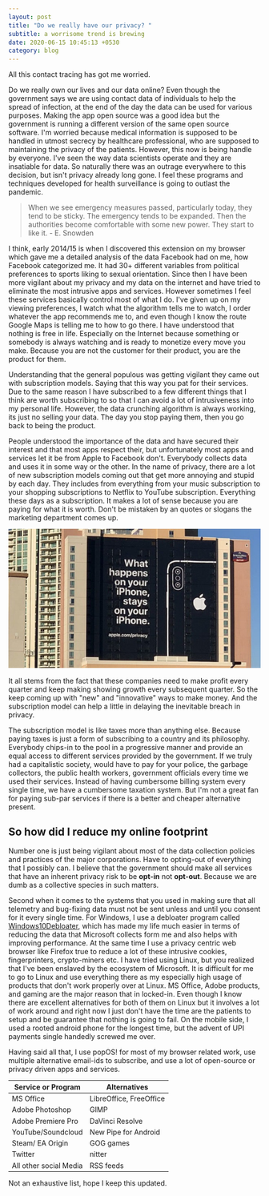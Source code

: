 ```yaml
---
layout: post
title: "Do we really have our privacy? "
subtitle: a worrisome trend is brewing
date: 2020-06-15 10:45:13 +0530
category: blog
---
```

All this contact tracing has got me worried.

Do we really own our lives and our data online? Even though the government says we are using contact data of individuals to help the spread of infection, at the end of the day the data can be used for various purposes. Making the app open source was a good idea but the government is running a different version of the same open source software. I'm worried because medical information is supposed to be handled in utmost secrecy by healthcare professional, who are supposed to maintaining the privacy of the patients. However, this now is being handle by everyone. I've seen the way data scientists operate and they are insatiable for data. So naturally there was an outrage everywhere to this decision, but isn't privacy already long gone. I feel these programs and techniques developed for health surveillance is going to outlast the pandemic.

> When we see emergency measures passed, particularly today, they tend to be sticky. The emergency tends to be expanded. Then the authorities become comfortable with some new power. They start to like it. - E. Snowden

I think,  early 2014/15 is when I discovered this extension on my browser which gave me a detailed analysis of the data Facebook had on me, how Facebook categorized me. It had 30+ different variables from political preferences to sports liking to sexual orientation. Since then I have been more vigilant about my privacy and my data on the internet and have tried to eliminate the most intrusive apps and services. However sometimes I feel these services basically control most of what I do. I've given up on my viewing preferences, I watch what the algorithm tells me to watch, I order whatever the app recommends me to, and even though I know the route Google Maps is telling me to how to go there. I have understood that nothing is free in life. Especially on the Internet because something or somebody is always watching and is ready to monetize every move you make. Because you are not the customer for their product, you are the product for them.

Understanding that the general populous was getting vigilant they came out with subscription models. Saying that this way you pat for their services. Due to the same reason I have subscribed to a few different things that I think are worth subscribing to so that I can avoid a lot of intrusiveness into my personal life. However, the data crunching algorithm is always working, its just no selling your data. The day you stop paying them, then you go back to being the product.

People  understood the importance of the data and have secured their interest and that most apps respect their, but  unfortunately most apps and services let it be from Apple to Facebook don't. Everybody collects data and uses it in some way or the other.  In the name of privacy, there are a lot of new subscription models coming out that get more annoying and stupid by each day. They includes from everything from your music subscription to your shopping subscriptions to Netflix to YouTube subscription. Everything these days as a subscription. It makes a lot of sense because you are paying for what it is worth. Don't be mistaken by an quotes or slogans the marketing department comes up.

![Apple ad in Las Vegas on Privacy](/img/posts/apple.jpg "Apple ad in Las Vegas on Privacy")

It all stems from the fact that these companies need to make profit every quarter and keep making showing growth every subsequent quarter. So the keep coming up with "new" and "innovative" ways to make money. And the subscription model can help a little in delaying the inevitable breach in privacy.

The subscription model is like taxes more than anything else. Because paying taxes is just a form of subscribing to a country and its philosophy. Everybody chips-in to the pool in a progressive manner and provide an equal access to different services provided by the government. If we truly had a capitalistic society, would have to pay for your police, the garbage collectors, the public health workers, government officials every time we used their services. Instead of having cumbersome billing system every single time, we have a cumbersome taxation system. But I'm not a great fan for paying sub-par services if there is a better and cheaper alternative present.

## So how did I reduce my online footprint
Number one is just being vigilant about most of the data collection policies and practices of the major corporations. Have to opting-out of everything that I possibly can. I believe that the government should make all services that have an inherent privacy risk to be **opt-in** not **opt-out**. Because we are dumb as a collective species in such matters.

Second when it comes to the systems that you used in making sure that all telemetry and bug-fixing data must not be sent unless and until you consent for it every single time. For Windows, I use a debloater program called [Windows10Debloater](https://github.com/Sycnex/Windows10Debloater), which has made my life much easier in terms of reducing the data that Microsoft collects form me and also helps with improving performance. At the same time I use a privacy centric web browser like Firefox true to reduce a lot of these intrusive cookies, fingerprinters, crypto-miners etc. I have tried using Linux, but you realized that I've been enslaved by the ecosystem of Microsoft. It is difficult for me to go to Linux and use everything there as my especially high usage of products that don't work properly over at Linux. MS Office, Adobe products, and gaming are the major reason that in locked-in. Even though I know there are excellent alternatives for both of them on Linux but it involves a lot of work around and right now I just don't have the time are the patients to setup and be guarantee that nothing is going to fail. On the mobile side, I used a rooted android phone for the longest time, but the advent of UPI payments single handedly screwed me over.

Having said all that, I use popOS! for most of my browser related work, use multiple alternative email-ids to subscribe, and use a lot of open-source or privacy driven apps and services.

| Service or Program     | Alternatives            |
|------------------------|-------------------------|
| MS Office              | LibreOffice, FreeOffice |
| Adobe Photoshop        | GIMP                    |
| Adobe Premiere Pro     | DaVinci Resolve         |
| YouTube/Soundcloud     | New Pipe for Android    |
| Steam/ EA Origin       | GOG games               |
| Twitter                | nitter                  |
| All other social Media | RSS feeds               |

Not an exhaustive list, hope I keep this updated.
